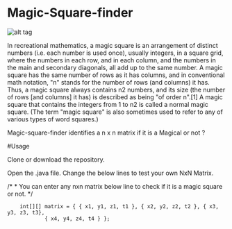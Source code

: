 # Magic-Square-finder

![alt tag](https://upload.wikimedia.org/wikipedia/commons/thumb/e/e4/Magicsquareexample.svg/180px-Magicsquareexample.svg.png)

In recreational mathematics, a magic square is an arrangement of distinct numbers (i.e. each number is used once), usually integers, in a square grid, where the numbers in each row, and in each column, and the numbers in the main and secondary diagonals, all add up to the same number. A magic square has the same number of rows as it has columns, and in conventional math notation, "n" stands for the number of rows (and columns) it has. Thus, a magic square always contains n2 numbers, and its size (the number of rows [and columns] it has) is described as being "of order n".[1] A magic square that contains the integers from 1 to n2 is called a normal magic square. (The term "magic square" is also sometimes used to refer to any of various types of word squares.)

Magic-square-finder identifies a n x n matrix if it is a Magical or not ?

#Usage

Clone or download the repository. 

Open the .java file. Change the below lines to test your own NxN Matrix.

/*
		* You can enter any nxn matrix below line to check if it is a magic square or not.
		*/
    
		int[][] matrix = { { x1, y1, z1, t1 }, { x2, y2, z2, t2 }, { x3, y3, z3, t3},
				{ x4, y4, z4, t4 } };
        
   
